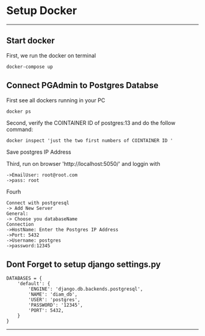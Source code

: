 # Setup Docker

_______

## Start docker

First, we run the docker on terminal

```
docker-compose up
```

## Connect PGAdmin to Postgres Databse

First see all dockers running in your PC 

```
docker ps
```

Second, verify the COINTAINER ID of postgres:13 and do the follow command:

```
docker inspect 'just the two first numbers of COINTAINER ID '
```

Save postgres IP Address

Third, run on browser 'http://localhost:5050/' and loggin with
```
->EmailUser: root@root.com
->pass: root
```

Fourh
```
Connect with postgresql 
-> Add New Server
General:
-> Choose you databaseName
Connection
->HostName: Enter the Postgres IP Address
->Port: 5432
->Username: postgres
->password:12345
```
## Dont Forget to setup django settings.py

```
DATABASES = {
    'default': {
        'ENGINE': 'django.db.backends.postgresql',
        'NAME': 'diam_db',
        'USER': 'postgres',
        'PASSWORD': '12345',
        'PORT': 5432,
    }
}
```

____

